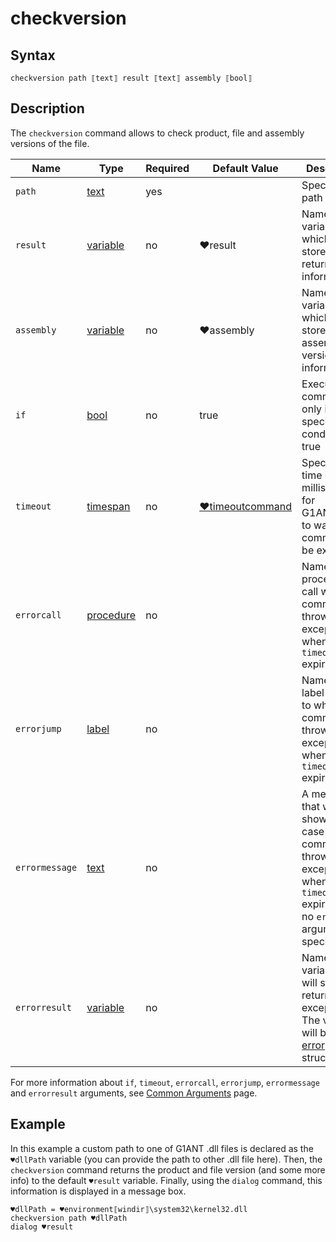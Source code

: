 # checkversion

## Syntax

```G1ANT
checkversion path ⟦text⟧ result ⟦text⟧ assembly ⟦bool⟧
```

## Description

The `checkversion` command allows to check product, file and assembly versions of the file.

| Name | Type | Required | Default Value | Description |
| -------- | ---- | -------- | ------------- | ----------- |
|`path`| [text](https://manual.g1ant.com/link/G1ANT.Language/G1ANT.Language/Structures/TextStructure.md) | yes | |Specifies the path to a file|
|`result`| [variable](https://manual.g1ant.com/link/G1ANT.Language/G1ANT.Language/Structures/VariableStructure.md) | no | ♥result |Name of a variable, which will store the returned file information|
|`assembly`| [variable](https://manual.g1ant.com/link/G1ANT.Language/G1ANT.Language/Structures/VariableStructure.md)  | no | ♥assembly | Name of a variable, which will store the assembly version information |
| `if`           | [bool](https://manual.g1ant.com/link/G1ANT.Language/G1ANT.Language/Structures/VariableStructure.md) | no       | true                                                        | Executes the command only if a specified condition is true   |
| `timeout`      | [timespan](https://manual.g1ant.com/link/G1ANT.Language/G1ANT.Language/Structures/TimeSpanStructure.md) | no       | [♥timeoutcommand](G1ANT.Language/G1ANT.Addon.Core/Variables/TimeoutCommandVariable.md) | Specifies time in milliseconds for G1ANT.Robot to wait for the command to be executed |
| `errorcall`    | [procedure](https://manual.g1ant.com/link/G1ANT.Language/G1ANT.Language/Structures/ProcedureStructure.md) | no       |                                                             | Name of a procedure to call when the command throws an exception or when a given `timeout` expires |
| `errorjump`    | [label](https://manual.g1ant.com/link/G1ANT.Language/G1ANT.Language/Structures/LabelStructure.md) | no       |                                                             | Name of the label to jump to when the command throws an exception or when a given `timeout` expires |
| `errormessage` | [text](https://manual.g1ant.com/link/G1ANT.Language/G1ANT.Language/Structures/TextStructure.md) | no       |                                                             | A message that will be shown in case the command throws an exception or when a given `timeout` expires, and no `errorjump` argument is specified |
| `errorresult`  | [variable](https://manual.g1ant.com/link/G1ANT.Language/G1ANT.Language/Structures/VariableStructure.md) | no       |                                                             | Name of a variable that will store the returned exception. The variable will be of [error](G1ANT.Language/G1ANT.Language/Structures/ErrorStructure.md) structure |

For more information about `if`, `timeout`, `errorcall`, `errorjump`, `errormessage` and `errorresult` arguments, see [Common Arguments](https://manual.g1ant.com/link/G1ANT.Manual/appendices/common-arguments.md) page.

## Example


In this example a custom path to one of G1ANT .dll files is declared as the `♥dllPath` variable (you can provide the path to other .dll file here). Then, the `checkversion` command returns the product and file version (and some more info) to the default `♥result` variable. Finally, using the `dialog` command, this information is displayed in a message box.

```G1ANT
♥dllPath = ♥environment⟦windir⟧\system32\kernel32.dll
checkversion path ♥dllPath
dialog ♥result
```

 
